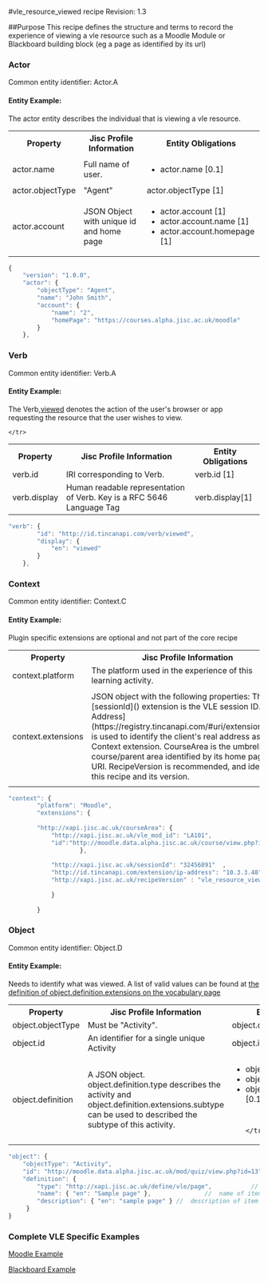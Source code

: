 #vle_resource_viewed recipe
Revision: 1.3

##Purpose
This recipe defines the structure and terms to record the experience of viewing a vle resource such as a Moodle Module or Blackboard building block (eg a page as identified by its url)

### Actor
Common entity identifier:  Actor.A

#### Entity Example:
The actor entity describes the individual that is viewing a vle resource.

<table>
	<tr><th>Property</th><th>Jisc Profile Information</th><th>Entity Obligations</th></tr>
	<tr>
		<td>actor.name</td>
		<td>Full name of user.</td>
		<td><ul>
		    <li>actor.name [0.1] </li>
			</ul>
		</td>
	</tr>
	<tr>
		<td>actor.objectType</td>
		<td>"Agent"</td>
		<td>actor.objectType [1] </td>
	</tr>
	<tr>
		<td>actor.account</td>
		<td>JSON Object with unique id and home page</td>
		<td><ul>
			<li>actor.account [1] </li>
		    <li>actor.account.name [1] </li>
		    <li>actor.account.homepage [1] </li>
			</ul>
		</td>
	</tr>
</table>

``` Javascript
{
    "version": "1.0.0",
    "actor": {
        "objectType": "Agent",
        "name": "John Smith",
        "account": {
            "name": "2",
            "homePage": "https://courses.alpha.jisc.ac.uk/moodle"
        }
    },
```

### Verb
Common entity identifier: Verb.A

#### Entity Example:

The Verb,[viewed](/vocabulary.md#verbs) denotes the action of the user's browser or app requesting the resource that the user wishes to view.

<table>
	<tr><th>Property</th><th>Jisc Profile Information</th><th>Entity Obligations</th></tr>
	<tr>
		<td>verb.id</td>
		<td>IRI corresponding to Verb.</td>
		<td>verb.id [1]</td>
	</tr>
	<tr>
		<td>verb.display</td>
		<td>Human readable representation of Verb. Key is a RFC 5646 Language Tag</td>
		<td>verb.display[1] </td>
		
	</tr>
</table>

``` javascript
"verb": {
        "id": "http://id.tincanapi.com/verb/viewed",
        "display": {
            "en": "viewed"
        }
    },
```
### Context
Common entity identifier: Context.C

#### Entity Example:
Plugin specific extensions are optional and not part of the core recipe


<table>
	<tr><th>Property</th><th>Jisc Profile Information</th><th>Entity Obligations</th></tr>
	<tr>
		<td>context.platform</td>
		<td>The platform used in the experience of this learning activity.</td>
		<td>context.platform [0.1]</td>
	</tr>
	<tr>
		<td>context.extensions</td>
		<td>JSON object with the following properties: The [sessionId]() extension is the VLE session ID. [ip Address](https://registry.tincanapi.com/#uri/extension/310) is used to identify the client's real address as a Context extension.  CourseArea is the umbrella course/parent area identified by its home page URI. RecipeVersion is recommended, and identifies this recipe and its version.
		</td>
		    <td>
		    <ul>
				<li>context.extension.courseArea [0.1]</li>
				<li>context.extension.sessionId [0.1]</li>
				<li>context.extension.ip-address [0.1]</li>
				<li>context.extension.RecipeVersion [0.1] </li>
			</ul>
			</td>
	</tr>
</table>

``` javascript
"context": {
        "platform": "Moodle",
        "extensions": {
	
      	"http://xapi.jisc.ac.uk/courseArea": {
			"http://xapi.jisc.ac.uk/vle_mod_id": "LA101",
            "id":"http://moodle.data.alpha.jisc.ac.uk/course/view.php?id=4"
					},
					
		  	"http://xapi.jisc.ac.uk/sessionId": "32456891"  ,
		  	"http://id.tincanapi.com/extension/ip-address": "10.3.3.48"
			"http://xapi.jisc.ac.uk/recipeVersion" : "vle_resource_viewedV1.3"
			
			}
              
        }
```

### Object
Common entity identifier: Object.D

#### Entity Example:
Needs to identify what was viewed. A list of valid values can be found at [the definition of object.definition.extensions on the vocabulary page](../vocabulary.md#Object.definition.extension)

<table>
	<tr><th>Property</th><th>Jisc Profile Information</th><th>Entity Obligations</th></tr>
	<tr>
		<td>object.objectType</td>
		<td>Must be "Activity".</td>
		<td>object.ojectType [0.1]</td>
	</tr>
	<tr>
		<td>object.id</td>
		<td>An identifier for a single unique Activity</td>
		<td>object.id [0.1]</td>
	</tr>
		<tr>
		<td>object.definition</td>
		<td>A JSON object. object.definition.type describes the activity and object.definition.extensions.subtype can be used to described the subtype of this activity.</td>
		 <td>
		    <ul>
				<li>object.definition.type [1]</li>
				<li>object.definition.name [0.1]</li>
				<li>object.definition.description [0.1]</li>
				
			</ul>
			</td>
	</tr>
</table>

``` javascript
"object": {
	"objectType": "Activity",
	"id": "http://moodle.data.alpha.jisc.ac.uk/mod/quiz/view.php?id=13"   	 	//  unique id or url of the item being logged into
	"definition": {
		"type": "http://xapi.jisc.ac.uk/define/vle/page",			//  definition type as above
		"name": { "en": "Sample page" },			   //  name of item as returned by VLE
		"description": { "en": "sample page" } //  description of item as returned by VLE
	 }
}
```

### Complete VLE Specific Examples
[Moodle Example](/vle/moodle/moduleview.js)

[Blackboard Example](/vle/blackboard/course_content_access.json)
